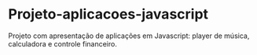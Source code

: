 # Projeto-aplicacoes-javascript
 Projeto com apresentação de aplicações em Javascript: player de música, calculadora e controle financeiro.
